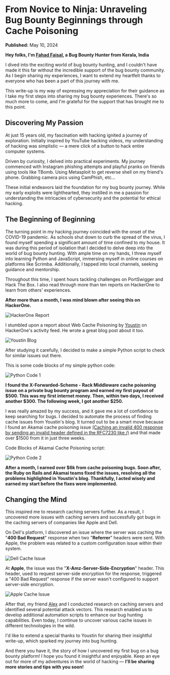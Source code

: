 # From Novice to Ninja: Unraveling Bug Bounty Beginnings through Cache Poisoning

**Published:** May 10, 2024

**Hey folks, I'm [Fahad Faisal](https://twitter.com/cametome006), a Bug Bounty Hunter from Kerala, India**

I dived into the exciting world of bug bounty hunting, and I couldn't have made it this far without the incredible support of the bug bounty community. As I begin sharing my experiences, I want to extend my heartfelt thanks to everyone who has been a part of this journey with me.

This write-up is my way of expressing my appreciation for their guidance as I take my first steps into sharing my bug bounty experiences. There's so much more to come, and I'm grateful for the support that has brought me to this point.


## Discovering My Passion

At just 15 years old, my fascination with hacking ignited a journey of exploration. Initially inspired by YouTube hacking videos, my understanding of hacking was simplistic — a mere click of a button to hack entire computer systems.

Driven by curiosity, I delved into practical experiments. My journey commenced with Instagram phishing attempts and playful pranks on friends using tools like TBomb. Using Metasploit to get reverse shell on my friend's phone. Grabbing camera pics using CamPhish, etc…

These initial endeavors laid the foundation for my bug bounty journey. While my early exploits were lighthearted, they instilled in me a passion for understanding the intricacies of cybersecurity and the potential for ethical hacking.

## The Beginning of Beginning

The turning point in my hacking journey coincided with the onset of the COVID-19 pandemic. As schools shut down to curb the spread of the virus, I found myself spending a significant amount of time confined to my house. It was during this period of isolation that I decided to delve deep into the world of bug bounty hunting. With ample time on my hands, I threw myself into learning Python and JavaScript, immersing myself in online courses on platforms like Scrimba. Additionally, I tapped into local channels, seeking guidance and mentorship.

Throughout this time, I spent hours tackling challenges on PortSwigger and Hack The Box. I also read through more than ten reports on HackerOne to learn from others' experiences.

**After more than a month, I was mind blown after seeing this on HackerOne.**

![HackerOne Report](/images/hackerone-report.png)

I stumbled upon a report about Web Cache Poisoning by [Youstin](https://youst.in/) on HackerOne's activity feed. He wrote a great blog post about it too.

![Youstin Blog](/images/youstin-blog.png)

After studying it carefully, I decided to make a simple Python script to check for similar issues out there.

This is some code blocks of my simple python code:

![Python Code 1](/images/python-code-1.png)

**I found the X-Forwarded-Scheme - Rack Middleware cache poisoning issue on a private bug bounty program and earned my first payout of $500. This was my first internet money. Then, within two days, I received another $300. The following week, I got another $250.**

I was really amazed by my success, and it gave me a lot of confidence to keep searching for bugs. I decided to automate the process of finding cache issues from Youstin's blog. It turned out to be a smart move because I found an Akamai cache poisoning issue [(Caching an invalid 400 response by sending an invalid header defined in the RFC7230 like /)](https://youst.in/posts/cache-poisoning-at-scale/) and that made over $1500 from it in just three weeks.

Code Blocks of Akamai Cache Poisoning script:

![Python Code 2](/images/python-code-2.png)

**After a month, I earned over $6k from cache poisoning bugs. Soon after, the Ruby on Rails and Akamai teams fixed the issues, resolving all the problems highlighted in Youstin's blog. Thankfully, I acted wisely and earned my start before the fixes were implemented.**

## Changing the Mind

This inspired me to research caching servers further. As a result, I uncovered more issues with caching servers and successfully got bugs in the caching servers of companies like Apple and Dell.

On Dell's platform, I discovered an issue where the server was caching the "**400 Bad Request**" response when two "**Referrer**" headers were sent. With Apple, the problem was related to a custom configuration issue within their system.

![Dell Cache Issue](/images/dell-cache-issue.png)

At **Apple**, the issue was the "**X-Amz-Server-Side-Encryption**" header. This header, used to request server-side encryption for the response, triggered a "400 Bad Request" response if the server wasn't configured to support server-side encryption.

![Apple Cache Issue](/images/apple-cache-issue.png)

After that, my friend [Alex](https://twitter.com/Al7eX91) and I conducted research on caching servers and identified several potential attack vectors. This research enabled us to develop additional automation scripts to enhance our bug hunting capabilities. Even today, I continue to uncover various cache issues in different technologies in the wild.

I'd like to extend a special thanks to Youstin for sharing their insightful write-up, which sparked my journey into bug hunting.

And there you have it, the story of how I uncovered my first bug on a bug bounty platform! I hope you found it insightful and enjoyable. Keep an eye out for more of my adventures in the world of hacking — **I'll be sharing more stories and tips with you soon!**